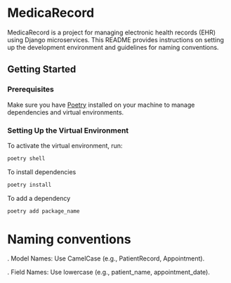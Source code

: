 # MedicaRecord

MedicaRecord is a project for managing electronic health records (EHR) using Django microservices. This README provides instructions on setting up the development environment and guidelines for naming conventions.

## Getting Started

### Prerequisites

Make sure you have [Poetry](https://python-poetry.org/docs/) installed on your machine to manage dependencies and virtual environments.

### Setting Up the Virtual Environment

To activate the virtual environment, run:

```bash
poetry shell
```

To install dependencies


```bash
poetry install
```
To add a dependency 


```bash
poetry add package_name
```

# Naming conventions

. Model Names: Use CamelCase (e.g., PatientRecord, Appointment).

. Field Names: Use lowercase (e.g., patient_name, appointment_date).


